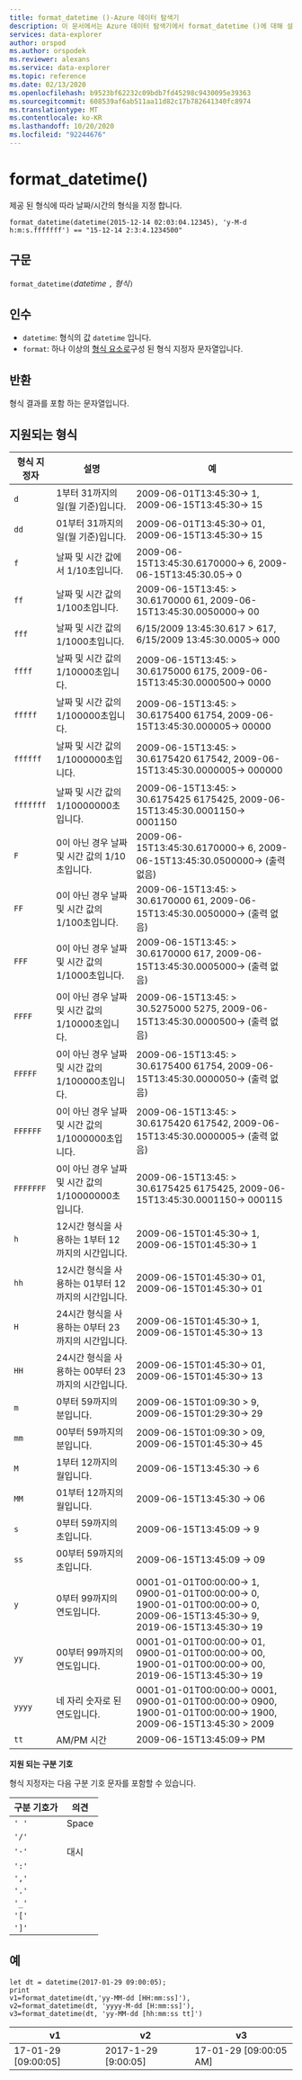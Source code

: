 ```yaml
---
title: format_datetime ()-Azure 데이터 탐색기
description: 이 문서에서는 Azure 데이터 탐색기에서 format_datetime ()에 대해 설명 합니다.
services: data-explorer
author: orspod
ms.author: orspodek
ms.reviewer: alexans
ms.service: data-explorer
ms.topic: reference
ms.date: 02/13/2020
ms.openlocfilehash: b9523bf62232c09bdb7fd45298c9430095e39363
ms.sourcegitcommit: 608539af6ab511aa11d82c17b782641340fc8974
ms.translationtype: MT
ms.contentlocale: ko-KR
ms.lasthandoff: 10/20/2020
ms.locfileid: "92244676"
---
```

# <a name="format_datetime"></a>format_datetime()

제공 된 형식에 따라 날짜/시간의 형식을 지정 합니다.

```kusto
format_datetime(datetime(2015-12-14 02:03:04.12345), 'y-M-d h:m:s.fffffff') == "15-12-14 2:3:4.1234500"
```

## <a name="syntax"></a>구문

`format_datetime(`*datetime* `,` *형식*`)`

## <a name="arguments"></a>인수

* `datetime`: 형식의 값 `datetime` 입니다.
* `format`: 하나 이상의 [형식 요소로](#supported-formats)구성 된 형식 지정자 문자열입니다.

## <a name="returns"></a>반환

형식 결과를 포함 하는 문자열입니다.

## <a name="supported-formats"></a>지원되는 형식

|형식 지정자   |설명    |예
|---|---|---
|`d`    |1부터 31까지의 일(월 기준)입니다. | 2009-06-01T13:45:30-> 1, 2009-06-15T13:45:30-> 15
|`dd`   |01부터 31까지의 일(월 기준)입니다.| 2009-06-01T13:45:30-> 01, 2009-06-15T13:45:30-> 15
|`f`    |날짜 및 시간 값에서 1/10초입니다. |2009-06-15T13:45:30.6170000-> 6, 2009-06-15T13:45:30.05-> 0
|`ff`   |날짜 및 시간 값의 1/100초입니다. |2009-06-15T13:45: > 30.6170000 61, 2009-06-15T13:45:30.0050000-> 00
|`fff`  |날짜 및 시간 값의 1/1000초입니다. |6/15/2009 13:45:30.617 > 617, 6/15/2009 13:45:30.0005-> 000
|`ffff` |날짜 및 시간 값의 1/10000초입니다. |2009-06-15T13:45: > 30.6175000 6175, 2009-06-15T13:45:30.0000500-> 0000
|`fffff`    |날짜 및 시간 값의 1/100000초입니다. |2009-06-15T13:45: > 30.6175400 61754, 2009-06-15T13:45:30.000005-> 00000
|`ffffff`   |날짜 및 시간 값의 1/1000000초입니다. |2009-06-15T13:45: > 30.6175420 617542, 2009-06-15T13:45:30.0000005-> 000000
|`fffffff`  |날짜 및 시간 값의 1/10000000초입니다. |2009-06-15T13:45: > 30.6175425 6175425, 2009-06-15T13:45:30.0001150-> 0001150
|`F`    |0이 아닌 경우 날짜 및 시간 값의 1/10초입니다. |2009-06-15T13:45:30.6170000-> 6, 2009-06-15T13:45:30.0500000-> (출력 없음)
|`FF`   |0이 아닌 경우 날짜 및 시간 값의 1/100초입니다. |2009-06-15T13:45: > 30.6170000 61, 2009-06-15T13:45:30.0050000-> (출력 없음)
|`FFF`  |0이 아닌 경우 날짜 및 시간 값의 1/1000초입니다. |2009-06-15T13:45: > 30.6170000 617, 2009-06-15T13:45:30.0005000-> (출력 없음)
|`FFFF` |0이 아닌 경우 날짜 및 시간 값의 1/10000초입니다. |2009-06-15T13:45: > 30.5275000 5275, 2009-06-15T13:45:30.0000500-> (출력 없음)
|`FFFFF`    |0이 아닌 경우 날짜 및 시간 값의 1/100000초입니다. |2009-06-15T13:45: > 30.6175400 61754, 2009-06-15T13:45:30.0000050-> (출력 없음)
|`FFFFFF`   |0이 아닌 경우 날짜 및 시간 값의 1/1000000초입니다. |2009-06-15T13:45: > 30.6175420 617542, 2009-06-15T13:45:30.0000005-> (출력 없음)
|`FFFFFFF`  |0이 아닌 경우 날짜 및 시간 값의 1/10000000초입니다. |2009-06-15T13:45: > 30.6175425 6175425, 2009-06-15T13:45:30.0001150-> 000115
|`h`    |12시간 형식을 사용하는 1부터 12까지의 시간입니다. |2009-06-15T01:45:30-> 1, 2009-06-15T01:45:30-> 1
|`hh`   |12시간 형식을 사용하는 01부터 12까지의 시간입니다. |2009-06-15T01:45:30-> 01, 2009-06-15T01:45:30-> 01
|`H`    |24시간 형식을 사용하는 0부터 23까지의 시간입니다. |2009-06-15T01:45:30-> 1, 2009-06-15T01:45:30-> 13
|`HH`   |24시간 형식을 사용하는 00부터 23까지의 시간입니다. |2009-06-15T01:45:30-> 01, 2009-06-15T01:45:30-> 13
|`m`    |0부터 59까지의 분입니다. |2009-06-15T01:09:30 > 9, 2009-06-15T01:29:30-> 29
|`mm`   |00부터 59까지의 분입니다. |2009-06-15T01:09:30 > 09, 2009-06-15T01:45:30-> 45
|`M`    |1부터 12까지의 월입니다. |2009-06-15T13:45:30 -> 6
|`MM`   |01부터 12까지의 월입니다.|2009-06-15T13:45:30 -> 06
|`s`    |0부터 59까지의 초입니다. |2009-06-15T13:45:09 -> 9
|`ss`   |00부터 59까지의 초입니다. |2009-06-15T13:45:09 -> 09
|`y`    |0부터 99까지의 연도입니다. |0001-01-01T00:00:00-> 1, 0900-01-01T00:00:00-> 0, 1900-01-01T00:00:00-> 0, 2009-06-15T13:45:30-> 9, 2019-06-15T13:45:30-> 19
|`yy`   |00부터 99까지의 연도입니다. | 0001-01-01T00:00:00-> 01, 0900-01-01T00:00:00-> 00, 1900-01-01T00:00:00-> 00, 2019-06-15T13:45:30-> 19
|`yyyy` |네 자리 숫자로 된 연도입니다. | 0001-01-01T00:00:00-> 0001, 0900-01-01T00:00:00-> 0900, 1900-01-01T00:00:00-> 1900, 2009-06-15T13:45:30 > 2009
|`tt`   |AM/PM 시간 |2009-06-15T13:45:09-> PM

**지원 되는 구분 기호**

형식 지정자는 다음 구분 기호 문자를 포함할 수 있습니다.

|구분 기호가|의견|
|---------|-------|
|`' '`| Space|
|`'/'`||
|`'-'`|대시|
|`':'`||
|`','`||
|`'.'`||
|`'_'`||
|`'['`||
|`']'`||

## <a name="examples"></a>예

<!-- csl: https://help.kusto.windows.net/Samples -->
```kusto
let dt = datetime(2017-01-29 09:00:05);
print 
v1=format_datetime(dt,'yy-MM-dd [HH:mm:ss]'), 
v2=format_datetime(dt, 'yyyy-M-dd [H:mm:ss]'),
v3=format_datetime(dt, 'yy-MM-dd [hh:mm:ss tt]')
```

|v1|v2|v3|
|---|---|---|
|17-01-29 [09:00:05]|2017-1-29 [9:00:05]|17-01-29 [09:00:05 AM]|
